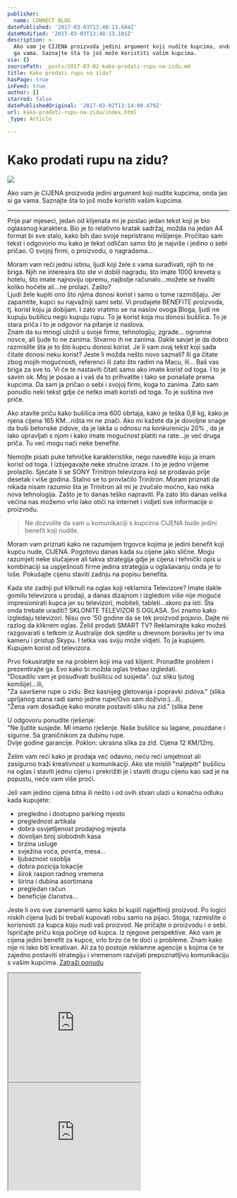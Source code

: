 ```yaml
---
publisher:
  name: CONNECT BLOG
datePublished: '2017-03-03T13:48:13.684Z'
dateModified: '2017-03-03T13:48:13.101Z'
description: >-
  Ako vam je CIJENA proizvoda jedini argument koji nudite kupcima, onda jao si
  ga vama. Saznajte šta to još može koristiti vašim kupcima.
via: {}
sourcePath: _posts/2017-03-02-kako-prodati-rupu-na-zidu.md
title: Kako prodati rupu na zidu?
hasPage: true
inFeed: true
author: []
starred: false
datePublishedOriginal: '2017-03-02T13:14:00.479Z'
url: kako-prodati-rupu-na-zidu/index.html
_type: Article

---
```

# Kako **prodati** rupu na zidu?
![](https://s3-us-west-2.amazonaws.com/the-grid-img/p/002139ccb0173a41bec2a7437dba37f99eab9ca2.jpg)

Ako vam je CIJENA proizvoda jedini argument koji nudite kupcima, onda jao si ga vama. Saznajte šta to još može koristiti vašim kupcima.

---

Prije par mjeseci, jedan od klijenata mi je poslao jedan tekst koji je bio oglassnog karaktera. Bio je to relativno kratak sadržaj, možda na jedan A4 format bi sve stalo, kako bih dao svoje nepristrano mišljenje. Pročitao sam tekst i odgovorio mu kako je tekst odličan samo što je najviše i jedino o sebi pričao. O svojoj firmi, o proizvodu, o nagradama...

Moram vam reći jednu istinu, ljudi koji žele s vama surađivati, njih to ne briga. Njih ne interesira što ste vi dobili nagradu, što imate 1000 kreveta u hotelu, što imate najnoviju opremu, najbolje računalo...možete se hvaliti koliko hoćete ali...ne prolazi. Zašto?  
Ljudi žele kupiti ono što njima donosi korist i samo o tome razmišljaju. Jer zapamtite, kupci su najvažniji sami sebi. Vi prodajete BENEFITE proizvoda, tj. korist koju ja dobijam. I zato vratimo se na naslov ovoga Bloga, ljudi ne kupuju bušilicu nego kupuju rupu. To je korist koja mu donosi bušilica. To je stara priča i to je odgovor na pitanje iz naslova.  
Znam da su mnogi uložili u svoje firme, tehnologiju, zgrade... ogromne novce, ali ljude to ne zanima. Stvarno ih ne zanima. Dakle savjet je da dobro razmislite šta je to što kupcu donosi korist. Je li vam ovaj tekst koji sada čitate donosi neku korist? Jeste li možda nešto novo saznali? Ili ga čitate zbog mojih mogućnosti, referenci ili zato što radim na Macu, ili... Baš vas briga za sve to. Vi će te nastaviti čitati samo ako imate korist od toga. I to je savim ok. Moj je posao a i vaš da to prihvatite i tako se ponašate prema kupcima. Da sam ja pričao o sebi i svojoj firmi, koga to zanima. Zato sam ponudio neki tekst gdje će netko imati koristi od toga. To je suština ove priče.

Ako stavite priču kako bušilica ima 600 obrtaja, kako je teška 0,8 kg, kako je njena cijena 165 KM...ništa mi ne znači. Ako mi kažete da je dovoljne snage da buši betonske zidove, da je lakša u odnosu na konkurenicju 20% , da je lako upravljati s njom i kako imate mogućnost platiti na rate...je već druga priča. Tu već mogu naći neke benefite.

Nemojte pisati puke tehničke karakteristike, nego navedite koju ja imam korist od toga. I izbjegavajte neke stručne izraze. I to je jedno vrijeme prolazilo. Sjećate li se SONY Trinitron televizora koji se prodavao prije desetak i više godina. Stalno se to provlačilo Trinitron. Moram priznati da nikada nisam razumio šta je Trinitron ali mi je zvučalo moćno, kao neka nova tehnologija. Zašto je to danas teško napraviti. Pa zato što danas velika većina nas možemo vrlo lako otići na internet i vidjeti sve informacije o proizvodu.

> Ne dozvolite da vam u komunikaciji s kupcima CIJENA bude jedini benefit koji nudite.

Moram vam priznati kako ne razumijem trgovce kojima je jedini benefit koji kupcu nude, CIJENA. Pogotovu danas kada su cijene jako slične. Mogu razumjeti neke slučajeve ali takva strategija gdje je cijena i tehnički opis u kombinaciji sa uspješnosti firme jedina strategija u oglašavanju onda je to loše. Pokušajte cijenu staviti zadnju na popisu benefita.

Kada ste zadnji put kliknuli na oglas koji reklamira Televizore? Imate dakle gomilu televizora u prodaji, a danas dizajnom i izgledom više nije moguće impresionirati kupca jer su televizori, mobiteli, tableti...skoro pa isti. Šta onda trebate uraditi? SKLONITE TELEVIZOR S OGLASA. Svi znamo kako izgledaju televizori. Nisu ovo '50 godine da se tek proizvod pojavio. Dajte mi razlog da kliknem oglas. Želiš prodati SMART TV? Reklamirajte kako možeš razgovarati s tetkom iz Australije dok sjedite u dnevnom boravku jer tv ima kameru i pristup Skypu. I tetka vas sviju može vidjeti. To ja kupujem. Kupujem korist od televizora.

Prvo fokusiratjte se na problem koji ima vaš klijent. Pronađite problem i prezentirajte ga. Evo kako bi možda oglas trebao izgledati.  
"Dosadilo vam je posuđivati bušilicu od susjeda". (uz sliku ljutog komšije)...ili,  
"Za savršene rupe u zidu. Bez kasnijeg gletovanja i popravki zidova." (slika uprljanog stana radi samo jedne rupe/Ovo sam doživio:)...ili,  
"Žena vam dosađuje kako morate postaviti sliku na zid." (slika žene

U odgovoru ponudite rješenje:  
"Ne ljutite susjede. Mi imamo rješenje. Naše bušilice su lagane, pouzdane i sigurne. Sa graničnikom za dubinu rupe.  
Dvije godine garancije. Poklon: ukrasna slika za zid. Cijena 12 KM/12mj.

Želim vam reći kako je prodaja već odavno, neću reći umjetnost ali zasigurno traži kreativnost u komunikaciji. Ako ste mislili "naljepiti" bušilicu na oglas i staviti jednu cijenu i prekrižiti je i staviti drugu cijenu kao sad je na popustu, neće vam više proći.

Jeli vam jedino cijena bitna ili nešto i od ovih stvari ulazi u konačnu odluku kada kupujete:

* pregledno i dostupno parking mjesto
* preglednost artikala
* dobra osvjetljenost prodajnog mjesta
* dovoljan broj slobodnih kasa
* brzina usluge
* svježina voća, povrća, mesa...
* ljubaznost osoblja
* dobra pozicija lokacije
* širok raspon radnog vremena
* širina i dubina asortimana
* pregledan račun
* beneficije članstva...

Jeste li ovo sve zanemarili samo kako bi kupili najjeftiniji proizvod. Po logici niskih cijena ljudi bi trebali kupovati robu samo na pijaci. Stoga, razmislite o korisnosti za kupca koju nudi vaš proizvod. Ne pričajte o proizvodu i o sebi. Ispričajte priču koja počinje od kupca. Iz njegove perspektive. Ako vam je cijena jedini benefit za kupce, vrlo brzo će te doći u probleme. Znam kako nije ni lako biti kreativan. Ali za to postoje reklamne agencije s kojima će te zajedno postaviti strategiju i vremenom razvijati prepoznatljivu komunikaciju s vašim kupcima.
[Zatraži ponudu][0]

<iframe src="https://the-grid.github.io/ed-userhtml/?g=eJxNkE1LxDAQhu_9FaGCm0A3UU8L_TgUBL3sQbyJSJtM1nS3yTJJi4v4352yFbzNx8P7vjOVcTNzps5tv8UQUt5UikZNVkWN7pwabievkwuem4LFgljBvjPG5g7ZQL0dIquZkQdIjycYwafYXl67w74bgUfxdvdeEu0s4_-Z9vJsOEkJhpAm9AuzCmmELsHKkUJJC-kM7Zy5YjKipjZXSgfvQSdpOw19CEfpIalP_Hh6UdEc5RBvvmw_nur72xkw0hH1_CB3-SJDueW5Q_LYBwPS-QiYWrABga93iTL74SboaUlSsM31Ixuq_vy2QySfjRBlpdZ_Zb93026J" height="244" style=""></iframe>

<iframe src="https://the-grid.github.io/ed-userhtml/?g=eJwtzUESQDAMQNGrmO7Jysa0nCXS0BpNjYTz68IB3v8-5rejE1WD29aeaikspq6LaNinm7fgktmlE4Al3u8cB8yAOwvlAxsQYTJYCClxkPpLecpV1Vp1dLOHdpk_BBIljQ" height="244" style=""></iframe>



[0]: https://docs.google.com/forms/d/e/1FAIpQLScdOVsi3x4G0Lhj3_OM6jahpukJaGd1BQo7SdDcZ_cg58LITg/viewform